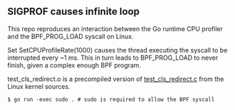 SIGPROF causes infinite loop
---

This repo reproduces an interaction between the Go runtime CPU profiler and
the BPF_PROG_LOAD syscall on Linux.

Set SetCPUProfileRate(1000) causes the thread executing the syscall to be
interrupted every ~1 ms. This in turn leads to BPF_PROG_LOAD to never finish,
given a complex enough BPF program.

test_cls_redirect.o is a precompiled version of [test_cls_redirect.c](https://elixir.bootlin.com/linux/v5.19.9/source/tools/testing/selftests/bpf/progs/test_cls_redirect.c)
from the Linux kernel sources.

```
$ go run -exec sudo . # sudo is required to allow the BPF syscall
```
